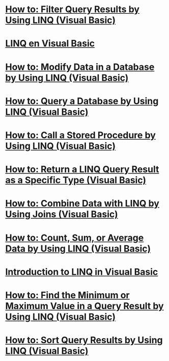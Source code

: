 # [How to: Filter Query Results by Using LINQ (Visual Basic)](how-to-filter-query-results-by-using-linq.md)
# [LINQ en Visual Basic](index.md)
# [How to: Modify Data in a Database by Using LINQ (Visual Basic)](how-to-modify-data-in-a-database-by-using-linq.md)
# [How to: Query a Database by Using LINQ (Visual Basic)](how-to-query-a-database-by-using-linq.md)
# [How to: Call a Stored Procedure by Using LINQ (Visual Basic)](how-to-call-a-stored-procedure-by-using-linq.md)
# [How to: Return a LINQ Query Result as a Specific Type (Visual Basic)](how-to-return-a-linq-query-result-as-a-specific-type.md)
# [How to: Combine Data with LINQ by Using Joins (Visual Basic)](how-to-combine-data-with-linq-by-using-joins.md)
# [How to: Count, Sum, or Average Data by Using LINQ (Visual Basic)](how-to-count-sum-or-average-data-by-using-linq.md)
# [Introduction to LINQ in Visual Basic](introduction-to-linq.md)
# [How to: Find the Minimum or Maximum Value in a Query Result by Using LINQ (Visual Basic)](how-to-find-the-minimum-or-maximum-value-in-a-query-result.md)
# [How to: Sort Query Results by Using LINQ (Visual Basic)](how-to-sort-query-results-by-using-linq.md)
